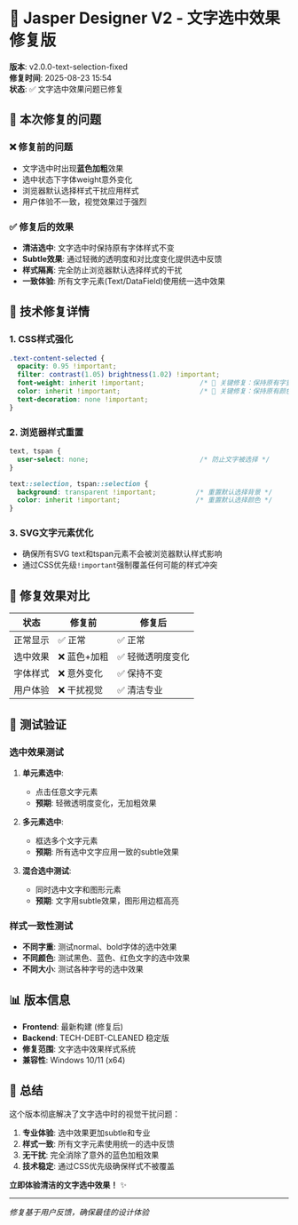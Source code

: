 # 🎯 Jasper Designer V2 - 文字选中效果修复版

**版本**: v2.0.0-text-selection-fixed  
**修复时间**: 2025-08-23 15:54  
**状态**: ✅ 文字选中效果问题已修复  

## 🐛 本次修复的问题

### ❌ 修复前的问题
- 文字选中时出现**蓝色加粗**效果
- 选中状态下字体weight意外变化
- 浏览器默认选择样式干扰应用样式
- 用户体验不一致，视觉效果过于强烈

### ✅ 修复后的效果
- **清洁选中**: 文字选中时保持原有字体样式不变
- **Subtle效果**: 通过轻微的透明度和对比度变化提供选中反馈
- **样式隔离**: 完全防止浏览器默认选择样式的干扰
- **一致体验**: 所有文字元素(Text/DataField)使用统一选中效果

## 🔧 技术修复详情

### 1. CSS样式强化
```css
.text-content-selected {
  opacity: 0.95 !important;                     
  filter: contrast(1.05) brightness(1.02) !important; 
  font-weight: inherit !important;              /* 🎯 关键修复：保持原有字重 */
  color: inherit !important;                    /* 🎯 关键修复：保持原有颜色 */
  text-decoration: none !important;             
}
```

### 2. 浏览器样式重置
```css
text, tspan {
  user-select: none;                            /* 防止文字被选择 */
}

text::selection, tspan::selection {
  background: transparent !important;          /* 重置默认选择背景 */
  color: inherit !important;                   /* 重置默认选择颜色 */
}
```

### 3. SVG文字元素优化
- 确保所有SVG text和tspan元素不会被浏览器默认样式影响
- 通过CSS优先级`!important`强制覆盖任何可能的样式冲突

## 🎨 修复效果对比

| 状态 | 修复前 | 修复后 |
|------|---------|---------|
| 正常显示 | ✅ 正常 | ✅ 正常 |
| 选中效果 | ❌ 蓝色+加粗 | ✅ 轻微透明度变化 |
| 字体样式 | ❌ 意外变化 | ✅ 保持不变 |
| 用户体验 | ❌ 干扰视觉 | ✅ 清洁专业 |

## 🧪 测试验证

### 选中效果测试
1. **单元素选中**:
   - 点击任意文字元素
   - **预期**: 轻微透明度变化，无加粗效果
   
2. **多元素选中**:
   - 框选多个文字元素
   - **预期**: 所有选中文字应用一致的subtle效果
   
3. **混合选中测试**:
   - 同时选中文字和图形元素
   - **预期**: 文字用subtle效果，图形用边框高亮

### 样式一致性测试
- **不同字重**: 测试normal、bold字体的选中效果
- **不同颜色**: 测试黑色、蓝色、红色文字的选中效果
- **不同大小**: 测试各种字号的选中效果

## 📊 版本信息

- **Frontend**: 最新构建 (修复后)
- **Backend**: TECH-DEBT-CLEANED 稳定版
- **修复范围**: 文字选中效果样式系统
- **兼容性**: Windows 10/11 (x64)

## 🎉 总结

这个版本彻底解决了文字选中时的视觉干扰问题：

1. **专业体验**: 选中效果更加subtle和专业
2. **样式一致**: 所有文字元素使用统一的选中反馈
3. **无干扰**: 完全消除了意外的蓝色加粗效果
4. **技术稳定**: 通过CSS优先级确保样式不被覆盖

**立即体验清洁的文字选中效果！** ✨

---
*修复基于用户反馈，确保最佳的设计体验*
